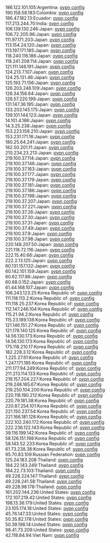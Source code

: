 186.122.101.105:Argentina: [ovpn config](vpn/186_122_101_105.ovpn)  
190.158.58.183:Colombia: [ovpn config](vpn/190_158_58_183.ovpn)  
186.47.182.13:Ecuador: [ovpn config](vpn/186_47_182_13.ovpn)  
117.213.244.70:India: [ovpn config](vpn/117_213_244_70.ovpn)  
106.139.130.246:Japan: [ovpn config](vpn/106_139_130_246.ovpn)  
106.72.205.96:Japan: [ovpn config](vpn/106_72_205_96.ovpn)  
111.97.171.203:Japan: [ovpn config](vpn/111_97_171_203.ovpn)  
113.154.24.120:Japan: [ovpn config](vpn/113_154_24_120.ovpn)  
113.197.171.185:Japan: [ovpn config](vpn/113_197_171_185.ovpn)  
118.240.116.186:Japan: [ovpn config](vpn/118_240_116_186.ovpn)  
118.241.208.114:Japan: [ovpn config](vpn/118_241_208_114.ovpn)  
121.111.146.191:Japan: [ovpn config](vpn/121_111_146_191.ovpn)  
124.213.7.107:Japan: [ovpn config](vpn/124_213_7_107.ovpn)  
124.25.131.46:Japan: [ovpn config](vpn/124_25_131_46.ovpn)  
125.193.71.156:Japan: [ovpn config](vpn/125_193_71_156.ovpn)  
126.203.246.109:Japan: [ovpn config](vpn/126_203_246_109.ovpn)  
126.34.156.64:Japan: [ovpn config](vpn/126_34_156_64.ovpn)  
126.57.220.199:Japan: [ovpn config](vpn/126_57_220_199.ovpn)  
131.147.36.195:Japan: [ovpn config](vpn/131_147_36_195.ovpn)  
133.203.145.175:Japan: [ovpn config](vpn/133_203_145_175.ovpn)  
139.101.144.123:Japan: [ovpn config](vpn/139_101_144_123.ovpn)  
14.101.4.186:Japan: [ovpn config](vpn/14_101_4_186.ovpn)  
14.3.25.238:Japan: [ovpn config](vpn/14_3_25_238.ovpn)  
153.223.159.210:Japan: [ovpn config](vpn/153_223_159_210.ovpn)  
153.231.171.16:Japan: [ovpn config](vpn/153_231_171_16.ovpn)  
180.25.64.241:Japan: [ovpn config](vpn/180_25_64_241.ovpn)  
182.50.201.11:Japan: [ovpn config](vpn/182_50_201_11.ovpn)  
210.234.23.213:Japan: [ovpn config](vpn/210_234_23_213.ovpn)  
219.100.37.114:Japan: [ovpn config](vpn/219_100_37_114.ovpn)  
219.100.37.146:Japan: [ovpn config](vpn/219_100_37_146.ovpn)  
219.100.37.163:Japan: [ovpn config](vpn/219_100_37_163.ovpn)  
219.100.37.177:Japan: [ovpn config](vpn/219_100_37_177.ovpn)  
219.100.37.179:Japan: [ovpn config](vpn/219_100_37_179.ovpn)  
219.100.37.181:Japan: [ovpn config](vpn/219_100_37_181.ovpn)  
219.100.37.186:Japan: [ovpn config](vpn/219_100_37_186.ovpn)  
219.100.37.198:Japan: [ovpn config](vpn/219_100_37_198.ovpn)  
219.100.37.207:Japan: [ovpn config](vpn/219_100_37_207.ovpn)  
219.100.37.221:Japan: [ovpn config](vpn/219_100_37_221.ovpn)  
219.100.37.26:Japan: [ovpn config](vpn/219_100_37_26.ovpn)  
219.100.37.30:Japan: [ovpn config](vpn/219_100_37_30.ovpn)  
219.100.37.31:Japan: [ovpn config](vpn/219_100_37_31.ovpn)  
219.100.37.49:Japan: [ovpn config](vpn/219_100_37_49.ovpn)  
219.100.37.9:Japan: [ovpn config](vpn/219_100_37_9.ovpn)  
219.100.37.98:Japan: [ovpn config](vpn/219_100_37_98.ovpn)  
220.148.207.50:Japan: [ovpn config](vpn/220_148_207_50.ovpn)  
221.118.72.116:Japan: [ovpn config](vpn/221_118_72_116.ovpn)  
222.15.40.66:Japan: [ovpn config](vpn/222_15_40_66.ovpn)  
222.2.13.125:Japan: [ovpn config](vpn/222_2_13_125.ovpn)  
60.131.157.132:Japan: [ovpn config](vpn/60_131_157_132.ovpn)  
60.142.101.159:Japan: [ovpn config](vpn/60_142_101_159.ovpn)  
60.62.117.86:Japan: [ovpn config](vpn/60_62_117_86.ovpn)  
60.68.0.152:Japan: [ovpn config](vpn/60_68_0_152.ovpn)  
61.44.168.107:Japan: [ovpn config](vpn/61_44_168_107.ovpn)  
106.243.123.25:Korea Republic of: [ovpn config](vpn/106_243_123_25.ovpn)  
111.118.113.2:Korea Republic of: [ovpn config](vpn/111_118_113_2.ovpn)  
111.118.25.237:Korea Republic of: [ovpn config](vpn/111_118_25_237.ovpn)  
112.147.246.104:Korea Republic of: [ovpn config](vpn/112_147_246_104.ovpn)  
115.21.94.2:Korea Republic of: [ovpn config](vpn/115_21_94_2.ovpn)  
115.23.189.138:Korea Republic of: [ovpn config](vpn/115_23_189_138.ovpn)  
121.146.151.27:Korea Republic of: [ovpn config](vpn/121_146_151_27.ovpn)  
121.178.140.125:Korea Republic of: [ovpn config](vpn/121_178_140_125.ovpn)  
14.56.130.173:Korea Republic of: [ovpn config](vpn/14_56_130_173.ovpn)  
14.56.130.173:Korea Republic of: [ovpn config](vpn/14_56_130_173.ovpn)  
175.118.210.17:Korea Republic of: [ovpn config](vpn/175_118_210_17.ovpn)  
182.228.3.12:Korea Republic of: [ovpn config](vpn/182_228_3_12.ovpn)  
1.225.27.61:Korea Republic of: [ovpn config](vpn/1_225_27_61.ovpn)  
1.247.171.185:Korea Republic of: [ovpn config](vpn/1_247_171_185.ovpn)  
211.177.94.249:Korea Republic of: [ovpn config](vpn/211_177_94_249.ovpn)  
211.213.114.133:Korea Republic of: [ovpn config](vpn/211_213_114_133.ovpn)  
218.157.204.227:Korea Republic of: [ovpn config](vpn/218_157_204_227.ovpn)  
219.248.165.67:Korea Republic of: [ovpn config](vpn/219_248_165_67.ovpn)  
219.250.104.200:Korea Republic of: [ovpn config](vpn/219_250_104_200.ovpn)  
220.118.190.212:Korea Republic of: [ovpn config](vpn/220_118_190_212.ovpn)  
220.79.181.38:Korea Republic of: [ovpn config](vpn/220_79_181_38.ovpn)  
220.87.254.101:Korea Republic of: [ovpn config](vpn/220_87_254_101.ovpn)  
221.150.237.54:Korea Republic of: [ovpn config](vpn/221_150_237_54.ovpn)  
221.166.181.128:Korea Republic of: [ovpn config](vpn/221_166_181_128.ovpn)  
222.102.240.172:Korea Republic of: [ovpn config](vpn/222_102_240_172.ovpn)  
222.236.122.143:Korea Republic of: [ovpn config](vpn/222_236_122_143.ovpn)  
39.116.199.142:Korea Republic of: [ovpn config](vpn/39_116_199_142.ovpn)  
58.126.151.198:Korea Republic of: [ovpn config](vpn/58_126_151_198.ovpn)  
58.143.52.233:Korea Republic of: [ovpn config](vpn/58_143_52_233.ovpn)  
61.73.238.38:Korea Republic of: [ovpn config](vpn/61_73_238_38.ovpn)  
95.70.83.109:Russian Federation: [ovpn config](vpn/95_70_83_109.ovpn)  
125.24.183.208:Thailand: [ovpn config](vpn/125_24_183_208.ovpn)  
184.22.143.249:Thailand: [ovpn config](vpn/184_22_143_249.ovpn)  
184.22.73.103:Thailand: [ovpn config](vpn/184_22_73_103.ovpn)  
49.228.224.147:Thailand: [ovpn config](vpn/49_228_224_147.ovpn)  
49.228.241.58:Thailand: [ovpn config](vpn/49_228_241_58.ovpn)  
49.228.98.178:Thailand: [ovpn config](vpn/49_228_98_178.ovpn)  
161.202.144.236:United States: [ovpn config](vpn/161_202_144_236.ovpn)  
172.107.219.42:United States: [ovpn config](vpn/172_107_219_42.ovpn)  
198.13.36.179:United States: [ovpn config](vpn/198_13_36_179.ovpn)  
23.105.174.18:United States: [ovpn config](vpn/23_105_174_18.ovpn)  
45.76.147.33:United States: [ovpn config](vpn/45_76_147_33.ovpn)  
50.35.82.178:United States: [ovpn config](vpn/50_35_82_178.ovpn)  
50.39.198.14:United States: [ovpn config](vpn/50_39_198_14.ovpn)  
98.41.73.209:United States: [ovpn config](vpn/98_41_73_209.ovpn)  
42.118.84.94:Viet Nam: [ovpn config](vpn/42_118_84_94.ovpn)  
